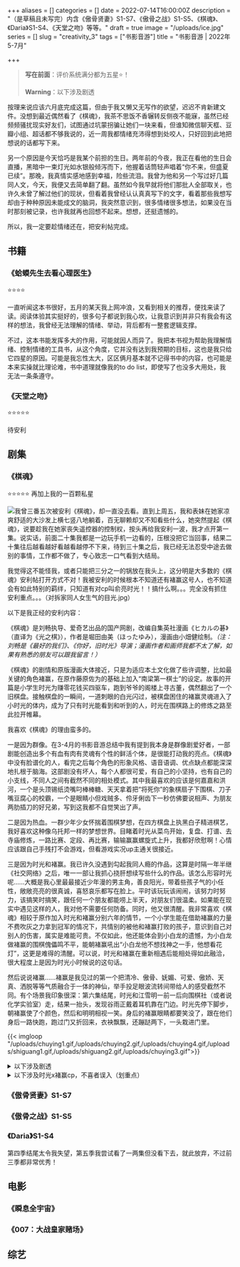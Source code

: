+++
aliases = []
categories = []
date = 2022-07-14T16:00:00Z
description = "（是草稿且未写完）内含《傲骨贤妻》S1-S7、《傲骨之战》S1-S5、《棋魂》、《Daria》S1-S4、《天堂之吻》等等。"
draft = true
image = "/uploads/ice.jpg"
series = []
slug = "creativity_3"
tags = ["书影音游"]
title = "书影音游 | 2022年5-7月"

+++
> **写在前面**：评价系统满分都为五星⭐！
>
> **Warning**：以下涉及剧透

按理来说应该六月底完成这篇，但由于我又懒又无写作的欲望，迟迟不肯新建文件。没想到最近偶然看了《棋魂》，我茶不思饭不香辗转反侧夜不能寐，虽然已经频频骚扰现实好友们，试图通过坑蒙拐骗让她们一块来看，但谁知微信聊天框、豆瓣小组、超话都不够我说的，近一周我都情绪充沛得想到处咬人，只好回到此地把想说的话都写下来。

另一个原因是今天恰巧是我某个前担的生日。两年前的今夜，我正在看他的生日会直播，黑暗中一束灯光如水银般倾泻而下，他握着话筒轻声唱着“你不来，但盛夏已续”。那晚，我真情实感地感到幸福，险些流泪。我曾为他和另一个写过好几篇同人文，今天，我便又去简单翻了翻。虽然如今我早就将他们那批人全部取关，也许久未曾了解过他们的现状，但看着我曾经认认真真写下的文字，看着那些我想写却由于种种原因未能成文的脑洞，我突然意识到，很多情绪很多想法，如果没在当时那刻被记录，也许我就再也回想不起来。想想，还挺遗憾的。

所以，我一定要趁情绪还在，把安利帖完成。

## 书籍

### 《蛤蟆先生去看心理医生》

⭐⭐⭐⭐

一直听闻这本书很好，五月的某天我上网冲浪，又看到相关的推荐，便找来读了读。阅读体验其实挺好的，很多句子都说到我心坎，让我意识到并非只有我会有这样的想法，我曾经无法理解的情绪、举动，背后都有一整套逻辑支撑。

不过，这本书能发挥多大的作用，可能就因人而异了。我把本书视为帮助我理解情绪、控制情绪的工具书，从这个角度，它并没有达到我预期的目标，这也是我只给它四星的原因。可能是我忘性太大，区区俩月基本就不记得书中的内容，也可能是本来实操就比理论难，书中道理就像我的to do list，即使写了也没多大用处，我无法一条条遵守。

### 《天堂之吻》

⭐⭐⭐⭐⭐

待安利

## 剧集

### 《棋魂》

⭐⭐⭐⭐⭐ 再加上我的一百颗私星

![](/uploads/qihun9.webp)我曾三番五次被安利《棋魂》，却一直没去看。直到上周五，我和表妹在她家凉爽舒适的大沙发上横七竖八地躺着，百无聊赖却又不知看些什么，她突然提起《棋魂》，说要趁我在她家丧失遥控器的控制权，按头再给我安利一波，我才点开第一集。说实话，前面二十集我都是一边玩手机一边看的，压根没把它当回事，结果二十集往后越看越好看越看越停不下来，待到三十集之后，我已经无法忍受中途去做别的事情，工作都不做了，专心致志一口气看到大结局。

我觉得这不能怪我，或者只能把三分之一的锅放在我头上，这分明是大多数的《棋魂》安利帖打开方式不对！我被安利的时候根本不知道还有褚赢这号人，也不知道会有如此特别的羁绊，只知道有对cp叫俞亮时光！！搞什么啊。。。完全没有抓住安利重点。。。（对拆家同人女生气的目光.jpg）

以下是我正经的安利内容：

《棋魂》是刘畅执导、爱奇艺出品的国产网剧，改编自集英社漫画《ヒカルの碁》（直译为《光之棋》），作者是堀田由美（ほったゆみ），漫画由小畑健绘制。_（注：刘畅是《最好的我们》、《你好，旧时光》导演；漫画作者和画师我都不太了解，如果有熟悉的朋友可以跟我留言！）_

《棋魂》的剧情和原版漫画大体接近，只是为适应本土文化做了些许调整，比如最关键的角色褚赢，在原作藤原佐为的基础上加入“南梁第一棋士”的设定。故事的开篇是小学生时光为赚零花钱买四驱车，跑到爷爷的阁楼上寻古董，偶然翻出了一个旧棋盘。接触棋盘的一瞬间，一道刺眼的白光闪过，被棋盘困住的褚赢灵魂进入了小时光的体内，成为了只有时光能看到和听到的人，时光在围棋路上的修炼之路至此拉开帷幕。

我喜欢《棋魂》的理由蛮多的。

一是因为群像。在3-4月的书影音游总结中我有提到我本身是群像剧爱好者，一部剧能创造出多个有血有肉有灵魂有个性的鲜活个体，是很能打动我的亮点。《棋魂》中没有脸谱化的人，看完之后每个角色的形象风格、语音语调、优点缺点都能深深地扎根于脑海。这部剧没有坏人，每个人都很可爱，有自己的小坚持，也有自己的小支线，不同人之间有截然不同的相处模式。其中我最喜欢的应该是何嘉嘉和洪河，一个是头顶锡纸烫嘴叼棒棒糖、天天拿着把“将死你”的象棋扇子下围棋、刀子嘴豆腐心的校霸，一个是眼睛小但戏贼多、伶牙俐齿下一秒仿佛要说相声、为朋友两肋插刀的好兄弟，写到这我都不自觉笑出了声。

二是因为热血。一群少年少女怀揣着围棋梦想，在四方棋盘上执黑白子精进棋艺，我好喜欢这种像乌托邦一样的梦想世界。目睹着时光从菜鸟开始，复盘、打谱、去寺庙修炼，一路比赛、定段、再比赛，输输赢赢螺旋式上升，我都好欣慰啊！心情应该跟自己手残打不会游戏，但看游戏实况up主通关很接近。

三是因为时光和褚赢。我已许久没遇到勾起我同人瘾的作品，这算是时隔一年半继《社交网络》之后，唯一一部让我抓心挠肝想续写些什么的作品。该怎么形容时光呢......大概是我心里最最接近少年漫的男主角，善良阳光，带着些孩子气的小任性，敞敞亮亮的很真诚，喜怒哀乐都写在脸上。平时该玩玩该闹闹，该努力时努力，该搞笑时搞笑，跟任何一个朋友都能唠上半天，对朋友们很温柔。如果能在现实中遇见这样的人，我对他不需要任何防备。同时，他又很清醒。我非常喜欢《棋魂》相较于原作加入时光和褚赢分别六年的情节，一个小学生能在借助褚赢的力量不费吹灰之力拿到冠军的情况下，共情别的被他和褚赢打败的孩子，意识到自己对别人的伤害，属实是难能可贵。不仅如此，他还能体会到小白龙的遗憾，为小白龙做褚赢的围棋傀儡鸣不平，能朝褚赢吼出“小白龙他不想找神之一手，他想看花灯”，这更是难得的清醒。可以说，时光和褚赢在重新相遇后能相处得如此融洽，很大程度上是因为时光小时候说的这句话。

然后说说褚赢......褚赢是我见过的第一个把清冷、傲骨、妩媚、可爱、傲娇、天真、洒脱等等气质融合于一体的神仙，举手投足眼波流转间带给人的感受截然不同。有个场景我印象很深：第六集结尾，时光和江雪明一前一后向围棋社（或者说化学实验室）走，结果一抬头，发现谷雨正戴着耳机靠在门边。时光先停下脚步，朝褚赢使了个颜色，然后和明明相视一笑。身后的褚赢眼睛都要笑没了，跟在他们身后一路快跑，跑过门又折回来，衣袂飘飘，还蹦跶两下，一头栽进门里。

{{< imgloop "/uploads/chuying1.gif,/uploads/chuying2.gif,/uploads/chuying4.gif,/uploads/shiguang1.gif,/uploads/shiguang2.gif,/uploads/chuying3.gif">}}

<details><summary>以下涉及剧透</summary>

褚赢其实是悲剧人物，先是在自己的南梁时代被杨玄保陷害，二十八岁便抱着棋盘准备跳湖自杀，虽说是没死成，却成为黑暗中的魂魄，千年间只能同自己下棋，明明离神之一手那么近，对局前几天小白龙却偏偏因病去世，他又被困于棋盘的方寸之间。和时光的这一世似乎更惨，原以为可以相伴终生，有大把光阴攥在手里，怎料才短短两年故事就戛然而止。我觉得褚赢对时光和对小白龙的感情差别很大，和小白龙更多的是师长，是寄生者与宿主的关系，从两人的树下对谈就可看出，褚赢对小白龙颇有距离感，当时的褚赢只想着找到神之一手，并不在意这是否也是小白龙想要的，褚赢的这种行为在我看来其实挺自私。褚赢和时光更像是朋友相处，是一种互帮互助互相撒娇的关系，他们彼此都是平等又自由的。

</details>

<details><summary>以下涉及时光x褚赢cp，不喜者误入（划重点）</summary>

说实话我不知道是我过分解读还是编剧确实有意为之，如果说30集之前我只是单纯喜欢时光、褚赢，以及他们之间的互动，30集之后我越想越不对劲，无论是褚赢30集参悟神之一手后望向时光的眼神，还是为消失铺垫时问出的“我和俞亮同时掉水里，你先救谁”、“我出现或是不出现，对你来说，有什么区别吗”（为复述这句话我特意回去重看第32集，然后又哭了...），抑或是时光在意识到褚赢离开后，又是跳湖，又是在藏经阁门口长跪不起，甚至放弃下围棋，种种情节都让我意识到，也许之前是我把他们之间的感情想得太浅。

真正锤我入坑的是第34集的“为何看我”。褚嬴被时光盯得双颊绯红，只能不好意思地低头垂眼，轻声道：“为何看我。”可时光就这么望着他，眼睛都不敢眨，眼角闪着泪光，怕他一眨眼褚嬴就消失不见。时光带着哭腔，声音有些沙哑，答：“褚赢，我下的每一步，我都记得你教我时候的样子。你教我扑，你教我冲，你教我彼强自保，你教我不得贪胜。是不是我学得不够好，你怎么说走就走了呢？我已经很久没见你了，是不是想见你还要再等上一千年。”

这个场景太旖旎暧昧了，放个Cut链接供大家品鉴：[《是不是想见你还要再等一千年？| P24》](https://www.bilibili.com/video/BV1PT4y1M79U?p=24&vd_source=aef0c82ca07c5be4d1d8e84769326ecf)

他们之间是不是、有没有爱情我不知道，我只知道一定有爱。先不说了，我去哭一会儿。

</details>

### 《傲骨贤妻》S1-S7

### 《傲骨之战》S1-S5

### 《Daria》S1-S4

第四季结尾太令我失望，第五季我尝试看了一两集但没看下去，就此放弃，不过前三季都非常优秀！

## 电影

### 《瞬息全宇宙》

### 《007：大战皇家赌场》

## 综艺